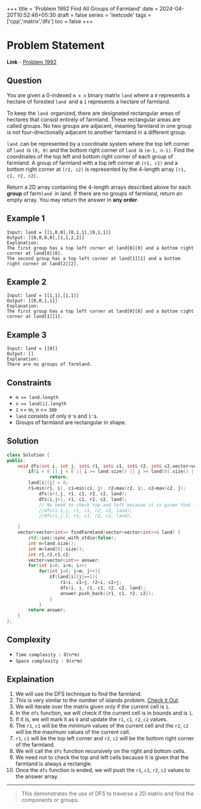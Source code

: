 +++
title = 'Problem 1992 Find All Groups of Farmland'
date = 2024-04-20T10:52:46+05:30
draft = false
series = 'leetcode'
tags = ['cpp','matrix','dfs']
toc = false
+++

# Problem Statement

**Link** - [Problem 1992](https://leetcode.com/problems/find-all-groups-of-farmland/description/)

## Question

You are given a 0-indexed `m x n` binary matrix `land` where a `0` represents a hectare of forested `land `and a `1` represents a hectare of farmland.

To keep the `land `organized, there are designated rectangular areas of hectares that consist entirely of farmland. These rectangular areas are called groups. No two groups are adjacent, meaning farmland in one group is not four-directionally adjacent to another farmland in a different group.

`land `can be represented by a coordinate system where the top left corner of `land `is `(0, 0)` and the bottom right corner of `land `is `(m-1, n-1)`. Find the coordinates of the top left and bottom right corner of each group of farmland. A group of farmland with a top left corner at `(r1, c1)` and a bottom right corner at `(r2, c2)` is represented by the 4-length array `[r1, c1, r2, c2]`.

Return a 2D array containing the 4-length arrays described above for each **group** of farm`land `in land. If there are no groups of farmland, return an empty array. You may return the answer in **any order**.

## Example 1

```text
Input: land = [[1,0,0],[0,1,1],[0,1,1]]
Output: [[0,0,0,0],[1,1,2,2]]
Explanation:
The first group has a top left corner at land[0][0] and a bottom right corner at land[0][0].
The second group has a top left corner at land[1][1] and a bottom right corner at land[2][2].
```

## Example 2

```text
Input: land = [[1,1],[1,1]]
Output: [[0,0,1,1]]
Explanation:
The first group has a top left corner at land[0][0] and a bottom right corner at land[1][1].
```

## Example 3

```text
Input: land = [[0]]
Output: []
Explanation:
There are no groups of farmland.
```

## Constraints

- `m == land.length`
- `n == land[i].length`
- `1` <= m, n <= `300`
- `land` consists of only `0'`s and `1'`s.
- Groups of farmland are rectangular in shape.

## Solution

```cpp
class Solution {
public:
    void dfs(int i, int j, int& r1, int& c1, int& r2, int& c2,vector<vector<int>>& land){
        if(i < 0 || j < 0 || i >= land.size() || j >= land[0].size() || land[i][j] != 1)
                return;
        land[i][j] = 0;
        r1=min(r1, i), c1=min(c1, j), r2=max(r2, i), c2=max(c2, j);
            dfs(i+1,j, r1, c1, r2, c2, land);
            dfs(i,j+1, r1, c1, r2, c2, land);
            // No need to check top and left because it is given that it is always a rectangle.
            //dfs(i-1,j, r1, c1, r2, c2, land);
            //dfs(i,j-1, r1, c1, r2, c2, land);

    }
    vector<vector<int>> findFarmland(vector<vector<int>>& land) {
        std::ios::sync_with_stdio(false);
        int n=land.size();
        int m=land[0].size();
        int r1,r2,c1,c2;
        vector<vector<int>> answer;
        for(int i=0; i<n; i++)
            for(int j=0; j<m; j++){
                if(land[i][j]==1){
                    r1=i, c1=j, r2=i, c2=j;
                    dfs(i, j, r1, c1, r2, c2, land);
                    answer.push_back({r1, c1, r2, c2});
                }
            }
        return answer;
    }
};
```

## Complexity

- `Time complexity : O(n*m)`
- `Space complexity : O(n*m)`

## Explaination

1. We will use the DFS technique to find the farmland.
2. This is very similar to the number of islands problem. [Check it Out](https://kts-o7.github.io/posts/problem-number-of-islands/).
3. We will iterate over the matrix given only if the current cell is `1`.
4. In the `dfs` function, we will check if the current cell is in bounds and is `1`.
5. If it is, we will mark it as `0` and update the `r1`, `c1`, `r2`, `c2` values.
6. The `r1`, `c1` will be the minimum values of the current cell and the `r2`, `c2` will be the maximum values of the current cell.
7. `r1`, `c1` will be the top left corner and `r2`, `c2` will be the bottom right corner of the farmland.
8. We will call the `dfs` function recursively on the right and bottom cells.
9. We need not to check the top and left cells because it is given that the farmland is always a rectangle.
10. Once the `dfs` function is ended, we will push the `r1`, `c1`, `r2`, `c2` values to the answer array.

---

> This demonstrates the use of DFS to traverse a 2D matrix and find the components or groups.
